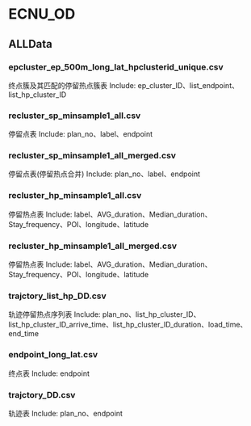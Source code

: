 # ECNU_OD
## ALLData
### epcluster_ep_500m_long_lat_hpclusterid_unique.csv
终点簇及其匹配的停留热点簇表 Include: ep_cluster_ID、list_endpoint、list_hp_cluster_ID
### recluster_sp_minsample1_all.csv
停留点表 Include: plan_no、label、endpoint
### recluster_sp_minsample1_all_merged.csv
停留点表(停留热点合并) Include: plan_no、label、endpoint
### recluster_hp_minsample1_all.csv
停留热点表 Include: label、AVG_duration、Median_duration、Stay_frequency、POI、longitude、latitude
### recluster_hp_minsample1_all_merged.csv
停留热点表 Include: label、AVG_duration、Median_duration、Stay_frequency、POI、longitude、latitude
### trajctory_list_hp_DD.csv
轨迹停留热点序列表 Include: plan_no、list_hp_cluster_ID、list_hp_cluster_ID_arrive_time、list_hp_cluster_ID_duration、load_time、end_time
### endpoint_long_lat.csv
终点表 Include: endpoint
### trajctory_DD.csv
轨迹表 Include: plan_no、endpoint
